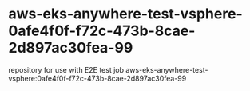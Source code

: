 # aws-eks-anywhere-test-vsphere-0afe4f0f-f72c-473b-8cae-2d897ac30fea-99
repository for use with E2E test job aws-eks-anywhere-test-vsphere:0afe4f0f-f72c-473b-8cae-2d897ac30fea-99
